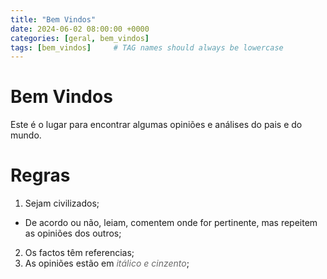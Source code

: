 ```yaml
---
title: "Bem Vindos"
date: 2024-06-02 08:00:00 +0000
categories: [geral, bem_vindos]
tags: [bem_vindos]     # TAG names should always be lowercase
---
```



# Bem Vindos

Este é o lugar para encontrar algumas opiniões e análises do pais e do mundo.

# Regras
1. Sejam civilizados;
  - De acordo ou não, leiam, comentem onde for pertinente, mas repeitem as opiniões dos outros;
2. Os factos têm referencias;
3. As opiniões estão em <span style="color:DimGrey">_itálico e cinzento_</span>;
